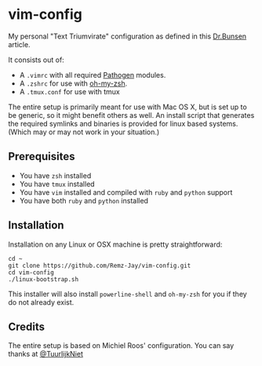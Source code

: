 vim-config
==========

My personal "Text Triumvirate" configuration as defined in this [Dr.Bunsen](http://www.drbunsen.org/the-text-triumvirate/) article.

It consists out of:
* A `.vimrc` with all required [Pathogen](https://github.com/tpope/vim-pathogen) modules. 
* A `.zshrc` for use with [oh-my-zsh](https://github.com/robbyrussell/oh-my-zsh).
* A `.tmux.conf` for use with tmux

The entire setup is primarily meant for use with Mac OS X, but is set up to be generic, so it might benefit others as well.
An install script that generates the required symlinks and binaries is provided
for linux based systems. (Which may or may not work in your situation.)

## Prerequisites
* You have `zsh` installed
* You have `tmux` installed
* You have `vim` installed and compiled with `ruby` and `python` support
* You have both `ruby` and `python` installed

## Installation
Installation on any Linux or OSX machine is pretty straightforward:
```
cd ~
git clone https://github.com/Remz-Jay/vim-config.git
cd vim-config
./linux-bootstrap.sh
```
This installer will also install `powerline-shell` and `oh-my-zsh` for you if they
do not already exist.

## Credits 

The entire setup is based on Michiel Roos' configuration. You can say thanks at [@TuurlijkNiet][1]

[1]: https://twitter.com/TuurlijkNiet       "Twitter"

